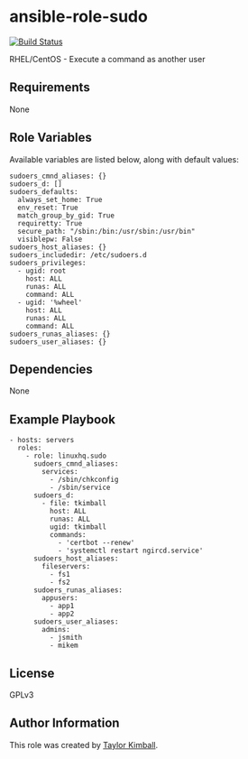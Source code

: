 # ansible-role-sudo

[![Build Status](https://travis-ci.org/linuxhq/ansible-role-sudo.svg?branch=master)](https://travis-ci.org/linuxhq/ansible-role-sudo)

RHEL/CentOS - Execute a command as another user

## Requirements

None

## Role Variables

Available variables are listed below, along with default values:

    sudoers_cmnd_aliases: {}
    sudoers_d: []
    sudoers_defaults:
      always_set_home: True
      env_reset: True
      match_group_by_gid: True
      requiretty: True
      secure_path: "/sbin:/bin:/usr/sbin:/usr/bin"
      visiblepw: False
    sudoers_host_aliases: {}
    sudoers_includedir: /etc/sudoers.d
    sudoers_privileges:
      - ugid: root
        host: ALL
        runas: ALL
        command: ALL
      - ugid: '%wheel'
        host: ALL
        runas: ALL
        command: ALL
    sudoers_runas_aliases: {}
    sudoers_user_aliases: {}

## Dependencies

None

## Example Playbook

    - hosts: servers
      roles:
        - role: linuxhq.sudo
          sudoers_cmnd_aliases:
            services:
              - /sbin/chkconfig
              - /sbin/service
          sudoers_d:
            - file: tkimball
              host: ALL
              runas: ALL
              ugid: tkimball
              commands:
                - 'certbot --renew'
                - 'systemctl restart ngircd.service'
          sudoers_host_aliases:
            fileservers:
              - fs1
              - fs2 
          sudoers_runas_aliases:
            appusers:
              - app1
              - app2
          sudoers_user_aliases:
            admins:
              - jsmith
              - mikem

## License

GPLv3

## Author Information

This role was created by [Taylor Kimball](http://www.linuxhq.org).

